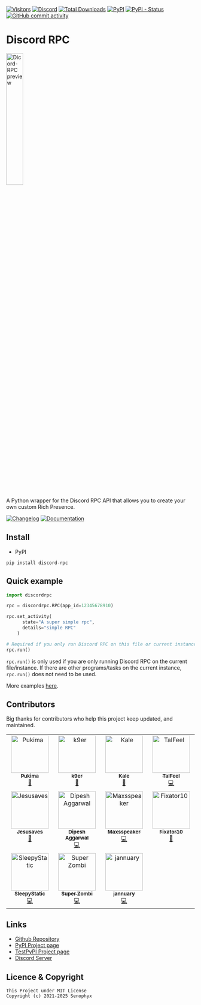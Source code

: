 [![Visitors](https://api.visitorbadge.io/api/visitors?path=https%3A%2F%2Fgithub.com%2FSenophyx%2FDiscord-RPC&label=Visitors&countColor=%2337d67a&style=flat&labelStyle=none)](https://github.com/Senophyx/Discord-RPC)
[![Discord](https://img.shields.io/discord/887650006977347594?label=EterNomm&logo=discord)](https://discord.gg/qpT2AeYZRN)
[![Total Downloads](https://static.pepy.tech/badge/discord-rpc)](https://pepy.tech/project/discord-rpc)
[![PyPI](https://img.shields.io/pypi/v/discord-rpc?label=PyPI%20Version&logo=pypi)](https://pypi.org/project/discord-rpc)
[![PyPI - Status](https://img.shields.io/pypi/status/discord-rpc?label=Packages%20Status&logo=pypi)](https://pypi.org/project/discord-rpc)
[![GitHub commit activity](https://img.shields.io/github/commit-activity/y/Senophyx/discord-rpc?label=Commit%20Activity&logo=github)](https://github.com/Senophyx/discord-rpc)

# Discord RPC

<img src='https://raw.githubusercontent.com/Senophyx/Discord-RPC/main/media/preview.png' style='width: 30%;' alt='Dicord-RPC preview'>

A Python wrapper for the Discord RPC API that allows you to create your own custom Rich Presence.

[![Changelog](https://img.shields.io/badge/Changelog-blue?style=for-the-badge&logo=github)](https://senophyx.id/projects/discord-rpc/#change-logs)
[![Documentation](https://img.shields.io/badge/Documentation-gray?style=for-the-badge&logo=googledocs&logoColor=white)](https://github.com/Senophyx/Discord-RPC/blob/main/DOCS.md)

## Install
- PyPI
```
pip install discord-rpc
```

## Quick example
```py
import discordrpc

rpc = discordrpc.RPC(app_id=12345678910)

rpc.set_activity(
      state="A super simple rpc",
      details="simple RPC"
    )

# Required if you only run Discord RPC on this file or current instance.
rpc.run()
```
`rpc.run()` is only used if you are only running Discord RPC on the current file/instance. If there are other programs/tasks on the current instance, `rpc.run()` does not need to be used.

More examples [here](https://github.com/Senophyx/discord-rpc/tree/main/examples).


## Contributors
Big thanks for contributors who help this project keep updated, and maintained.


<!-- ALL-CONTRIBUTORS-LIST:START - Do not remove or modify this section -->
<!-- prettier-ignore-start -->
<!-- markdownlint-disable -->
<table>
  <tbody>
    <tr>
      <td align="center" valign="top" width="25%"><a href="https://pukima.site"><img src="https://avatars.githubusercontent.com/u/58347116?v=4?s=100" width="100px;" alt="Pukima"/><br /><sub><b>Pukima</b></sub></a><br /><a href="#bug-Pukimaa" title="Bug reports">🐛</a></td>
      <td align="center" valign="top" width="25%"><a href="https://github.com/k9ur"><img src="https://avatars.githubusercontent.com/u/67886793?v=4?s=100" width="100px;" alt="k9er"/><br /><sub><b>k9er</b></sub></a><br /><a href="#doc-k9ur" title="Documentation">📖</a></td>
      <td align="center" valign="top" width="25%"><a href="https://www.kaleko.dev/"><img src="https://avatars.githubusercontent.com/u/54416665?v=4?s=100" width="100px;" alt="Kale"/><br /><sub><b>Kale</b></sub></a><br /><a href="#bug-Kale-Ko" title="Bug reports">🐛</a></td>
      <td align="center" valign="top" width="25%"><a href="https://github.com/TaIFeel"><img src="https://avatars.githubusercontent.com/u/94287800?v=4?s=100" width="100px;" alt="TaIFeel"/><br /><sub><b>TaIFeel</b></sub></a><br /><a href="#code-TaIFeel" title="Code">💻</a></td>
    </tr>
    <tr>
      <td align="center" valign="top" width="25%"><a href="https://buymeacoffee.com/saves"><img src="https://avatars.githubusercontent.com/u/8108358?v=4?s=100" width="100px;" alt="Jesusaves"/><br /><sub><b>Jesusaves</b></sub></a><br /><a href="#bug-pazkero" title="Bug reports">🐛</a></td>
      <td align="center" valign="top" width="25%"><a href="http://dipeshaggarwal.com"><img src="https://avatars.githubusercontent.com/u/1311129?v=4?s=100" width="100px;" alt="Dipesh Aggarwal"/><br /><sub><b>Dipesh Aggarwal</b></sub></a><br /><a href="#code-DipeshAggarwal" title="Code">💻</a></td>
      <td align="center" valign="top" width="25%"><a href="https://github.com/maxsspeaker"><img src="https://avatars.githubusercontent.com/u/56259377?v=4?s=100" width="100px;" alt="Maxsspeaker"/><br /><sub><b>Maxsspeaker</b></sub></a><br /><a href="#code-maxsspeaker" title="Code">💻</a></td>
      <td align="center" valign="top" width="25%"><a href="https://fixator10.ru"><img src="https://avatars.githubusercontent.com/u/11073934?v=4?s=100" width="100px;" alt="Fixator10"/><br /><sub><b>Fixator10</b></sub></a><br /><a href="#doc-fixator10" title="Documentation">📖</a></td>
    </tr>
    <tr>
      <td align="center" valign="top" width="25%"><a href="http://psychon-night.github.io"><img src="https://avatars.githubusercontent.com/u/49412250?v=4?s=100" width="100px;" alt="SleepyStatic"/><br /><sub><b>SleepyStatic</b></sub></a><br /><a href="#code-psychon-night" title="Code">💻</a></td>
      <td align="center" valign="top" width="25%"><a href="https://t.me/SuperZombi"><img src="https://avatars.githubusercontent.com/u/75096786?v=4?s=100" width="100px;" alt="Super Zombi"/><br /><sub><b>Super Zombi</b></sub></a><br /><a href="#code-SuperZombi" title="Code">💻</a></td>
      <td align="center" valign="top" width="25%"><a href="https://github.com/jannuary"><img src="https://avatars.githubusercontent.com/u/27908024?v=4?s=100" width="100px;" alt="jannuary"/><br /><sub><b>jannuary</b></sub></a><br /><a href="#code-jannuary" title="Code">💻</a></td>
    </tr>
  </tbody>
</table>

<!-- markdownlint-restore -->
<!-- prettier-ignore-end -->

<!-- ALL-CONTRIBUTORS-LIST:END -->

## Links
- [Github Repository](https://github.com/Senophyx/Discord-RPC)
- [PyPI Project page](https://pypi.org/project/discord-rpc/)
- [TestPyPI Project page](https://test.pypi.org/project/discord-rpc/)
- [Discord Server](https://discord.gg/qpT2AeYZRN)

## Licence & Copyright

```
This Project under MIT License
Copyright (c) 2021-2025 Senophyx
```
